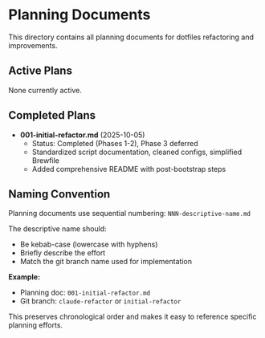 # Planning Documents

This directory contains all planning documents for dotfiles refactoring and improvements.

## Active Plans

None currently active.

## Completed Plans

- **001-initial-refactor.md** (2025-10-05)
  - Status: Completed (Phases 1-2), Phase 3 deferred
  - Standardized script documentation, cleaned configs, simplified Brewfile
  - Added comprehensive README with post-bootstrap steps

## Naming Convention

Planning documents use sequential numbering: `NNN-descriptive-name.md`

The descriptive name should:
- Be kebab-case (lowercase with hyphens)
- Briefly describe the effort
- Match the git branch name used for implementation

**Example:**
- Planning doc: `001-initial-refactor.md`
- Git branch: `claude-refactor` or `initial-refactor`

This preserves chronological order and makes it easy to reference specific planning efforts.
